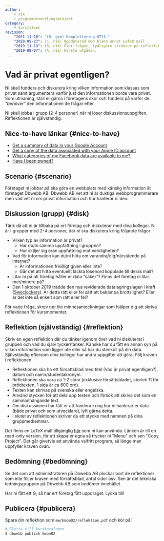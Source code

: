 ```yaml
---
author:
    - nik
    - programutvecklingsprojekt
category:
    - kurs/itsec
revision:
    "2021-11-10": "(D, grm) Komplettering HT21."
    "2020-05-27": (C, nik) Uppdaterad med bland annat LaTeX mall
    "2019-11-13": (B, nik) Fler frågor, tydligare struktur på reflektion.
    "2019-08-07": (A, nik) Första utgåvan.
...
```

Vad är privat egentligen?
===================================

Ni skall fundera och diskutera kring vilken information som klassas som privat samt argumentera varför just den informationen borde vara privat. Som utmaning, ställ er gärna i företagens skor och fundera på varför de *"behöver"* den informationen de frågar efter.

Ni skall jobba i grupp (2-4 personer) när ni löser diskussionsuppgiften. Reflektionen är självständig.

Nice-to-have länkar {#nice-to-have}
-----------------------

* [Get a summary of data in your Google Account](https://support.google.com/accounts/answer/162744)
* [Get a copy of the data associated with your Apple ID account](https://support.apple.com/en-us/HT208502)
* [What categories of my Facebook data are available to me?](https://www.facebook.com/help/930396167085762)
* [Have I been pwned?](https://haveibeenpwned.com/)


Scenario {#scenario}
-----------------------

Företaget ni jobbar på ska göra en webbplats med känslig information åt företaget Dbwebb AB. Dbwebb AB vet att ni är duktiga webbprogrammerare men vad vet ni om privat information och hur hanterar ni den.


Diskussion (grupp) {#disk}
-----------------------

Tänk då att ni är tillbaka på ert företag och diskuterar med dina kollegor. Ni är i grupper med 2-4 personer,  där ni ska diskutera kring följande frågor:

* Vilken typ av information är privat?
    * Har du/ni samma uppfattning i gruppen?
    * Hur skiljer sig eran uppfattning mot verkligheten?
* Vad för information kan du/ni hitta om varandra/dig/närstående på internet?
    * Är informationen frivilligt given eller inte?
    * Går det att hitta eventuellt läckta lösenord kopplade till deras mail?
* Litar ni på att företag håller er data "säker"? Finns det företag ni litar mer/mindre på?
* Den 1 oktober 2019 trädde den nya reviderade datalagringslagen i kraft ([Sweclockers](https://www.sweclockers.com/nyhet/28415-regeringen-presenterar-forsta-steg-mot-utokad-dataavlasning)). Är detta rätt eller fel sätt att bekämpa brottslighet? Eller är det inte så enkelt som rätt eller fel?

För varje fråga, skrev ner lite minnesanteckningar som hjälper dig att skriva reflektionen för kursmomentet.


Reflektion (självständig) {#reflektion}
-----------------------

Skriv en egen reflektion där du tänker igenom över vad ni diskuterat i gruppen och vad du själv tycker/tänker. Kanske har du fått en annan syn på vilken information som ligger ute eller så har du stenkoll på din data. Självständig eftersom dina kollegor har andra uppgifter att göra. Följ kraven i reflektionen.

- Reflektionen ska ha ett försättsblad med titel (Vad är privat egentligen?), datum och namn/studentakronym.
- Reflektionen ska vara ca 1-2 sidor (exklusive försättsbladet, storlek 11 för brödtexten, 1 sida är ca 600 ord).
- Texten kan skrivas på svenska eller engelska.
- Använd stycken för att dela upp texten och försök att skriva det som en sammanhängande text.
- Om diskussionen har fått er att fundera kring hur ni hanterar er data (både privat och som utvecklare), lyft gärna detta.
- I slutet av reflektionen skriver du ett stycke med namnen på dina gruppmedlemmar.

Det finns en LaTeX mall tillgänglig [här](https://www.overleaf.com/read/qfdtffsgbspf) som ni kan använda. Länken är till en read-only version, för att skapa er egna så trycker ni "Menu" och sen "Copy Project". Det går givetvis att använda valfritt program, så länge man uppfyller kraven ovan.

Bedömning  {#bedömning}
-----------------------

Se det som att administratören på Dbwebb AB plockar bort de reflektioner som inte följer kraven med försättsblad, antal sidor osv. Sen är det tekniska ledningsgruppen på Dbwebb AB som bedömer innehållet.

Har ni fått ett G, så har ert företag fått uppdraget. Lycka till!

Publicera {#publicera}
-----------------------

Spara din reflektion som `me/kmom02/reflektion.pdf` och kör på!

```bash
# Flytta till kurskatalogen
$ dbwebb publish kmom02
```
